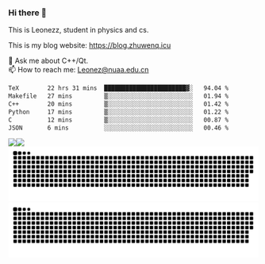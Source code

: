 ### Hi there 👋

<!--
**Leonezz/Leonezz** is a ✨ _special_ ✨ repository because its `README.md` (this file) appears on your GitHub profile.

Here are some ideas to get you started:

-->

This is Leonezz, student in physics and cs.

This is my blog website: https://blog.zhuwenq.icu

💬 Ask me about C++/Qt. \
📫 How to reach me: Leonez@nuaa.edu.cn

<!--START_SECTION:waka-->

```text
TeX        22 hrs 31 mins  ███████████████████████▓░   94.04 %
Makefile   27 mins         ▒░░░░░░░░░░░░░░░░░░░░░░░░   01.94 %
C++        20 mins         ▒░░░░░░░░░░░░░░░░░░░░░░░░   01.42 %
Python     17 mins         ▒░░░░░░░░░░░░░░░░░░░░░░░░   01.22 %
C          12 mins         ▒░░░░░░░░░░░░░░░░░░░░░░░░   00.87 %
JSON       6 mins          ░░░░░░░░░░░░░░░░░░░░░░░░░   00.46 %
```

<!--END_SECTION:waka-->

<img align="left" src="https://github-readme-stats.vercel.app/api?username=Leonezz&count_private=true&show_icons=true&include_all_commits=true&theme=vue"/>
<img align="left" src="https://github-readme-stats.vercel.app/api/top-langs/?username=Leonezz&hide=TeX&layout=compact&theme=vue"/>

![GitHub Snake Light](https://raw.githubusercontent.com/Leonezz/Leonezz/output/github-contribution-grid-snake-light.svg#gh-light-mode-only)![GitHub Snake dark](https://raw.githubusercontent.com/Leonezz/Leonezz/output/github-contribution-grid-snake-dark.svg#gh-dark-mode-only)
